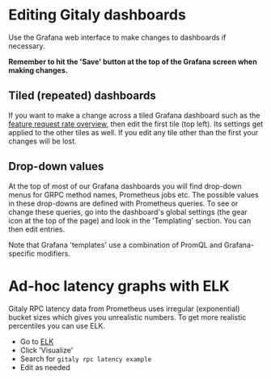 # Editing Gitaly dashboards

Use the Grafana web interface to make changes to dashboards if
necessary.

**Remember to hit the 'Save' button at the top of the Grafana screen when making changes.**

## Tiled (repeated) dashboards

If you want to make a change across a tiled Grafana dashboard such as
the [feature request rate
overview](https://performance.gitlab.net/dashboard/db/gitaly-features-overview),
then edit the first tile (top left). Its settings get applied to the
other tiles as well. If you edit any tile other than the first your
changes will be lost.

## Drop-down values

At the top of most of our Grafana dashboards you will find drop-down menus
for GRPC method names, Prometheus jobs etc. The possible values in these
drop-downs are defined with Prometheus queries. To see or change these
queries, go into the dashboard's global settings (the gear icon at the
top of the page) and look in the 'Templating' section. You can then edit
entries.

Note that Grafana 'templates' use a combination of PromQL and
Grafana-specific modifiers.

# Ad-hoc latency graphs with ELK

Gitaly RPC latency data from Prometheus uses irregular (exponential)
bucket sizes which gives you unrealistic numbers. To get more realistic
percentiles you can use ELK.

-   Go to [ELK](https://log.gitlab.net)
-   Click 'Visualize'
-   Search for `gitaly rpc latency example`
-   Edit as needed
